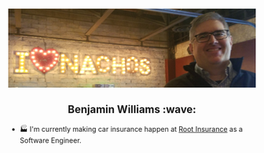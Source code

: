 ![I love nachos!](./ben-nacho.jpg)
<h2 align="center">Benjamin Williams :wave:</h2>

- :factory: I'm currently making car insurance happen at [Root Insurance](https://joinroot.com/) as a Software Engineer.
